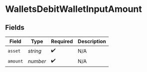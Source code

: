 # WalletsDebitWalletInputAmount


## Fields

| Field              | Type               | Required           | Description        |
| ------------------ | ------------------ | ------------------ | ------------------ |
| `asset`            | *string*           | :heavy_check_mark: | N/A                |
| `amount`           | *number*           | :heavy_check_mark: | N/A                |